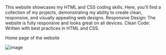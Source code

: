 This website showcases my HTML and CSS coding skills. Here, you'll find a collection of my projects, demonstrating my ability to create clean, responsive, and visually appealing web designs.
Responsive Design: The website is fully responsive and looks great on all devices.
Clean Code: Written with best practices in HTML and CSS.

Home page of the website 


![image](https://github.com/Arjuns-37/Portfolio/assets/110710391/5c89b348-947a-4774-a644-ec0378903285)

